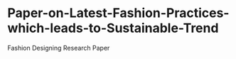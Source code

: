 # Paper-on-Latest-Fashion-Practices-which-leads-to-Sustainable-Trend
Fashion Designing Research Paper
